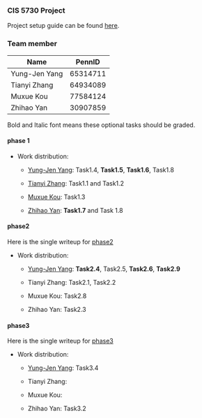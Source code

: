 ### CIS 5730 Project

Project setup guide can be found
[here](https://docs.google.com/document/d/1qzdakHW9SA4m4gXnPNzm7QVoYa_4smfSQ2XxxwJhQFA/edit).

### Team member

| Name          | PennID   |
|---------------|----------|
| Yung-Jen Yang | 65314711 |
| Tianyi Zhang  | 64934089 |
| Muxue Kou     | 77584124 |
| Zhihao Yan    | 30907859 |

Bold and Italic font means these optional tasks should be graded.

#### phase 1

-   Work distribution:

    -   [Yung-Jen Yang](./contributor/README.md): Task1.4, **Task1.5**,
        **Task1.6**, Task1.8

    -   [Tianyi Zhang](./org/README.md): Task1.1 and Task1.2

    -   [Muxue Kou](./org/README.md): Task1.3

    -   [Zhihao Yan](./org/README.md): **Task1.7** and Task 1.8

#### phase2

Here is the single writeup for [phase2](./writeup-phase2.md)

-   Work distribution:

    -   [Yung-Jen Yang](./contributor/README.md): **Task2.4**, Task2.5,
        **Task2.6**, **Task2.9**

    -   Tianyi Zhang: Task2.1, Task2.2

    -   Muxue Kou: Task2.8

    -   Zhihao Yan: Task2.3

#### phase3

Here is the single writeup for [phase3](./writeup-phase3.md)

-   Work distribution:

    -   [Yung-Jen Yang](./contributor/README.md): Task3.4

    -   Tianyi Zhang: 

    -   Muxue Kou: 

    -   Zhihao Yan:  Task3.2
